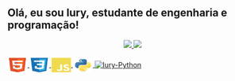## Olá, eu sou Iury, estudante de engenharia e programação!
<div align="center">
  <a href="https://github.com/IuryAlmeiida">
  <img width="55%" src="https://github-readme-stats.vercel.app/api?username=IuryAlmeiida&show_icons=true&theme=gruvbox&include_all_commits=true&count_prublic=true"/>
  <img width="55%" src="https://github-readme-stats.vercel.app/api/top-langs/?username=IuryAlmeiida&layout=compact&langs_count=16&theme=gruvbox"/>
</div> 
  <div style="display: inline_block"><br>
  <img align="center" alt="Iury-HTML" height="30" width="40" src="https://raw.githubusercontent.com/devicons/devicon/master/icons/html5/html5-original.svg">
  <img align="center" alt="Iury-CSS" height="30" width="40" src="https://raw.githubusercontent.com/devicons/devicon/master/icons/css3/css3-original.svg">
  <img align="center" alt="Iury-Js" height="30" width="40" src="https://raw.githubusercontent.com/devicons/devicon/master/icons/javascript/javascript-plain.svg">
  <img align="center" alt="Iury-Python" height="30" width="40" src="https://raw.githubusercontent.com/devicons/devicon/master/icons/python/python-original.svg">
  <img align="center" alt="Iury-Python" height="30" width="40" src="https://cdn.jsdelivr.net/gh/devicons/devicon/icons/java/java-original.svg" />
</div>
